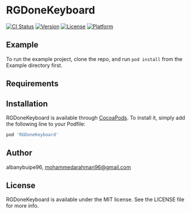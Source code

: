 # RGDoneKeyboard

[![CI Status](https://img.shields.io/travis/albanybuipe96/RGDoneKeyboard.svg?style=flat)](https://travis-ci.org/albanybuipe96/RGDoneKeyboard)
[![Version](https://img.shields.io/cocoapods/v/RGDoneKeyboard.svg?style=flat)](https://cocoapods.org/pods/RGDoneKeyboard)
[![License](https://img.shields.io/cocoapods/l/RGDoneKeyboard.svg?style=flat)](https://cocoapods.org/pods/RGDoneKeyboard)
[![Platform](https://img.shields.io/cocoapods/p/RGDoneKeyboard.svg?style=flat)](https://cocoapods.org/pods/RGDoneKeyboard)

## Example

To run the example project, clone the repo, and run `pod install` from the Example directory first.

## Requirements

## Installation

RGDoneKeyboard is available through [CocoaPods](https://cocoapods.org). To install
it, simply add the following line to your Podfile:

```ruby
pod 'RGDoneKeyboard'
```

## Author

albanybuipe96, mohammedarahman96@gmail.com

## License

RGDoneKeyboard is available under the MIT license. See the LICENSE file for more info.
